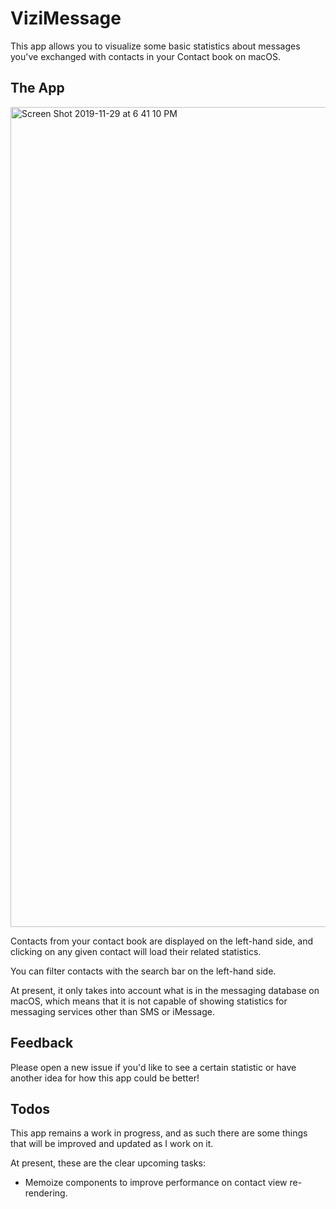 # ViziMessage

This app allows you to visualize some basic statistics about messages you've exchanged with contacts in your Contact book on macOS.

## The App

<img width="1312" alt="Screen Shot 2019-11-29 at 6 41 10 PM" src="https://user-images.githubusercontent.com/2036040/69928164-aaeff780-146f-11ea-8ecf-b0dcfa146386.png">

Contacts from your contact book are displayed on the left-hand side, and clicking on any given contact will load their related statistics.

You can filter contacts with the search bar on the left-hand side.

At present, it only takes into account what is in the messaging database on macOS, which means that it is not capable of showing statistics for messaging services other than SMS or iMessage.

## Feedback

Please open a new issue if you'd like to see a certain statistic or have another idea for how this app could be better!

## Todos

This app remains a work in progress, and as such there are some things that will be improved and updated as I work on it.

At present, these are the clear upcoming tasks:
* Memoize components to improve performance on contact view re-rendering.